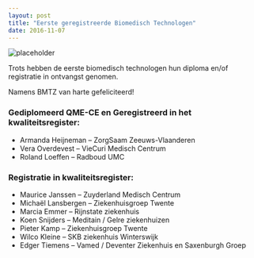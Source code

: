 ```yaml
---
layout: post
title: "Eerste geregistreerde Biomedisch Technologen"
date: 2016-11-07
---
```


![placeholder](https://wjoachim.github.io/public/post/images/2016-11-07-eerste-geregistreerde-biomedisch-technologen/smpe-event.jpg "Large example image")

Trots hebben de eerste biomedisch technologen hun diploma en/of registratie in ontvangst genomen.
<!--more-->
Namens BMTZ van harte gefeliciteerd!

### Gediplomeerd QME-CE en Geregistreerd in het kwaliteitsregister:
* Armanda Heijneman –  ZorgSaam Zeeuws-Vlaanderen
* Vera Overdevest  – VieCuri Medisch Centrum
* Roland Loeffen  – Radboud UMC

### Registratie in kwaliteitsregister:

* Maurice Janssen  – Zuyderland Medisch Centrum
* Michaël Lansbergen –  Ziekenhuisgroep Twente
* Marcia Emmer  – Rijnstate ziekenhuis
* Koen Snijders  – Meditain / Gelre ziekenhuizen
* Pieter Kamp  – Ziekenhuisgroep Twente
* Wilco Kleine – SKB ziekenhuis Winterswijk
* Edger Tiemens  – Vamed / Deventer Ziekenhuis en Saxenburgh Groep
